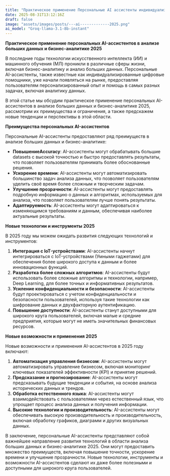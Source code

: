 ```yaml
---
title: "Практическое применение Персональные AI ассистенты индивидуализированные цифровые помощники в в анализе больших данных и бизнес аналитике 2025"
date: 2025-08-31T13:12:16Z
draft: false
image: "assets/images/posts/---ai-------------2025.png"
ai_model: "Groq-llama-3.1-8b-instant"
---
```


**Практическое применение персональных AI-ассистентов в анализе больших данных и бизнес-аналитике 2025**

В последние годы технологии искусственного интеллекта (ИИ) и машинного обучения (МЛ) проникли в различные сферы жизни, включая бизнес-аналитику и анализ больших данных. Персональные AI-ассистенты, также известные как индивидуализированные цифровые помощники, уже начали появляться на рынке, предоставляя пользователям персонализированный опыт и помощь в самых разных задачах, включая аналитику данных.

В этой статье мы обсудим практическое применение персональных AI-ассистентов в анализе больших данных и бизнес-аналитике 2025, рассмотрим их преимущества и ограничения, а также предскажем новые тенденции и перспективы в этой области.

**Преимущества персональных AI-ассистентов**

Персональные AI-ассистенты предоставляют ряд преимуществ в анализе больших данных и бизнес-аналитике:

*   **ПовышениеAccuracy**: AI-ассистенты могут обрабатывать большие datasets с высокой точностью и быстро предоставлять результаты, что позволяет пользователям принимать более обоснованные решения.
*   **Ускорение времени**: AI-ассистенты могут автоматизировать большинство задач анализа данных, что позволяет пользователям уделить своё время более сложным и творческим задачам.
*   **Улучшение прозрачности**: AI-ассистенты могут предоставлять подробную информацию о данных и алгоритмах, используемых для анализа, что позволяет пользователям лучше понять результаты.
*   **Адаптируемость**: AI-ассистенты могут адаптироваться к изменяющимся требованиям и данным, обеспечивая наиболее актуальные результаты.

**Новые технологии и инструменты 2025**

В 2025 году мы можем ожидать развития следующих технологий и инструментов:

1.  **Интеграция с IoT-устройствами**: AI-ассистенты начнут интегрироваться с IoT-устройствами (Умными гаджетами) для обеспечения более широкого доступа к данным и более инновационных функций.
2.  **Разработка более сложных алгоритмов**: AI-ассистенты будут использовать более сложные алгоритмы и технологии, например, Deep Learning, для более точных и информативных результатов.
3.  **Усиление конфиденциальности и безопасности**: AI-ассистенты будут проектироваться с учетом конфиденциальности и безопасности пользователей, используя такие технологии как шифрование данных и двухфакторную аутентификацию.
4.  **Повышение доступности**: AI-ассистенты станут доступными для широкого круга пользователей, включая малые и средние предприятия, которые могут не иметь значительных финансовых ресурсов.

**Новые возможности и применения 2025**

Новые возможности и применения AI-ассистентов в 2025 году включают:

1.  **Автоматизация управления бизнесом**: AI-ассистенты могут автоматизировать управление бизнесом, включая мониторинг ключевых показателей эффективности (KPI) и принятие решений.
2.  **Предсказание и прогнозирование**: AI-ассистенты могут предсказывать будущие тенденции и события, на основе анализа исторических данных и трендов.
3.  **Обработка естественного языка**: AI-ассистенты могут взаимодействовать с пользователями через естественный язык, что упрощает процесс анализа данных и получения информации.
4.  **Высокие технологии и производительность**: AI-ассистенты могут обеспечивать высокую производительность и производительность, включая обработку графиков, диаграмм и других визуальных данных.

В заключение, персональные AI-ассистенты представляют собой важнейшее направление развития технологий в области анализа больших данных и бизнес-аналитике 2025. Они могут предоставить множество преимуществ, включая повышение точности, ускорение времени и улучшение прозрачности. Новые технологии, инструменты и возможности AI-ассистентов сделают их даже более полезными и доступными для широкого круга пользователей.
